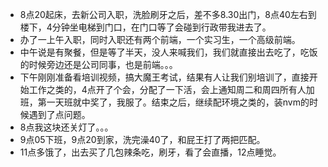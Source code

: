 + 8点20起床，去新公司入职，洗脸刷牙之后，差不多8.30出门，8点40左右到楼下，4分钟坐电梯到门口，在门口等了会碰到行政带我进去了。
+ 办了一上午入职，同时入职还有两个前端，一个实习生，一个高级前端。
+ 中午说是有聚餐，但是等了半天，没人来喊我们，我们就直接出去吃了，吃饭的时候旁边还是公司同事，也是前端。。。
+ 下午刚刚准备看培训视频，搞大魔王考试，结果有人让我们别培训了，直接开始工作之类的，4点开了个会，分配了一下活，会上通知周二和周四所有人加班，第一天班就中奖了，我服了。结束之后，继续配环境之类的，装nvm的时候遇到了点问题。
+ 8点我这块还关灯了。。。
+ 9点05下班，9点20到家，洗完澡40了，和屁王打了两把匹配。
+ 11点多饿了，出去买了几包辣条吃，刷牙，看了会直播，12点睡觉。